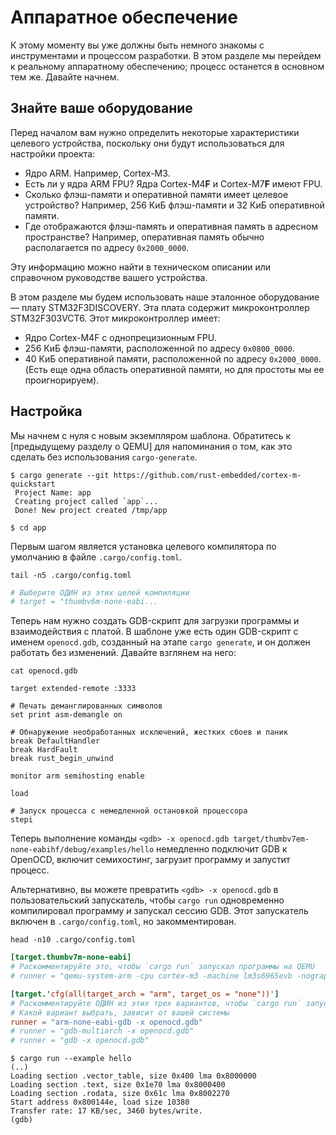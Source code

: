 # Аппаратное обеспечение

К этому моменту вы уже должны быть немного знакомы с инструментами и процессом разработки. В этом разделе мы перейдем к реальному аппаратному обеспечению; процесс останется в основном тем же. Давайте начнем.

## Знайте ваше оборудование

Перед началом вам нужно определить некоторые характеристики целевого устройства, поскольку они будут использоваться для настройки проекта:

- Ядро ARM. Например, Cortex-M3.
- Есть ли у ядра ARM FPU? Ядра Cortex-M4**F** и Cortex-M7**F** имеют FPU.
- Сколько флэш-памяти и оперативной памяти имеет целевое устройство? Например, 256 КиБ флэш-памяти и 32 КиБ оперативной памяти.
- Где отображаются флэш-память и оперативная память в адресном пространстве? Например, оперативная память обычно располагается по адресу `0x2000_0000`.

Эту информацию можно найти в техническом описании или справочном руководстве вашего устройства.

В этом разделе мы будем использовать наше эталонное оборудование — плату STM32F3DISCOVERY. Эта плата содержит микроконтроллер STM32F303VCT6. Этот микроконтроллер имеет:

- Ядро Cortex-M4F с однопрецизионным FPU.
- 256 КиБ флэш-памяти, расположенной по адресу `0x0800_0000`.
- 40 КиБ оперативной памяти, расположенной по адресу `0x2000_0000`. (Есть еще одна область оперативной памяти, но для простоты мы ее проигнорируем).

## Настройка

Мы начнем с нуля с новым экземпляром шаблона. Обратитесь к [предыдущему разделу о QEMU] для напоминания о том, как это сделать без использования `cargo-generate`.

[предыдущий раздел о QEMU]: qemu.md

```text
$ cargo generate --git https://github.com/rust-embedded/cortex-m-quickstart
 Project Name: app
 Creating project called `app`...
 Done! New project created /tmp/app

$ cd app
```

Первым шагом является установка целевого компилятора по умолчанию в файле `.cargo/config.toml`.

```console
tail -n5 .cargo/config.toml
```

```toml
# Выберите ОДИН из этих целей компиляции
# target = "thumbv6m-none-eabi...
```

Теперь нам нужно создать GDB-скрипт для загрузки программы и взаимодействия с платой. В шаблоне уже есть один GDB-скрипт с именем `openocd.gdb`, созданный на этапе `cargo generate`, и он должен работать без изменений. Давайте взглянем на него:

```console
cat openocd.gdb
```

```text
target extended-remote :3333

# Печать деманглированных символов
set print asm-demangle on

# Обнаружение необработанных исключений, жестких сбоев и паник
break DefaultHandler
break HardFault
break rust_begin_unwind

monitor arm semihosting enable

load

# Запуск процесса с немедленной остановкой процессора
stepi
```

Теперь выполнение команды `<gdb> -x openocd.gdb target/thumbv7em-none-eabihf/debug/examples/hello` немедленно подключит GDB к OpenOCD, включит семихостинг, загрузит программу и запустит процесс.

Альтернативно, вы можете превратить `<gdb> -x openocd.gdb` в пользовательский запускатель, чтобы `cargo run` одновременно компилировал программу *и* запускал сессию GDB. Этот запускатель включен в `.cargo/config.toml`, но закомментирован.

```console
head -n10 .cargo/config.toml
```

```toml
[target.thumbv7m-none-eabi]
# Раскомментируйте это, чтобы `cargo run` запускал программы на QEMU
# runner = "qemu-system-arm -cpu cortex-m3 -machine lm3s6965evb -nographic -semihosting-config enable=on,target=native -kernel"

[target.'cfg(all(target_arch = "arm", target_os = "none"))']
# Раскомментируйте ОДИН из этих трех вариантов, чтобы `cargo run` запускал сессию GDB
# Какой вариант выбрать, зависит от вашей системы
runner = "arm-none-eabi-gdb -x openocd.gdb"
# runner = "gdb-multiarch -x openocd.gdb"
# runner = "gdb -x openocd.gdb"
```

```text
$ cargo run --example hello
(..)
Loading section .vector_table, size 0x400 lma 0x8000000
Loading section .text, size 0x1e70 lma 0x8000400
Loading section .rodata, size 0x61c lma 0x8002270
Start address 0x800144e, load size 10380
Transfer rate: 17 KB/sec, 3460 bytes/write.
(gdb)
```

